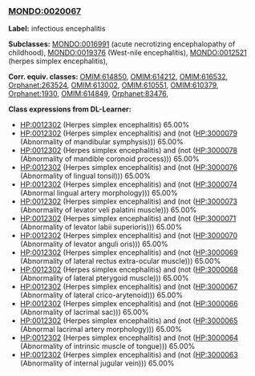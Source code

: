 
### [MONDO:0020067](http://purl.obolibrary.org/obo/MONDO_0020067)
**Label:** infectious encephalitis

**Subclasses:** [MONDO:0016991](http://purl.obolibrary.org/obo/MONDO_0016991) (acute necrotizing encephalopathy of childhood), [MONDO:0019376](http://purl.obolibrary.org/obo/MONDO_0019376) (West-nile encephalitis), [MONDO:0012521](http://purl.obolibrary.org/obo/MONDO_0012521) (herpes simplex encephalitis), 

**Corr. equiv. classes:** [OMIM:614850](http://purl.obolibrary.org/obo/OMIM_614850), [OMIM:614212](http://purl.obolibrary.org/obo/OMIM_614212), [OMIM:616532](http://purl.obolibrary.org/obo/OMIM_616532), [Orphanet:263524](http://www.orpha.net/ORDO/Orphanet_263524), [OMIM:613002](http://purl.obolibrary.org/obo/OMIM_613002), [OMIM:610551](http://purl.obolibrary.org/obo/OMIM_610551), [OMIM:610379](http://purl.obolibrary.org/obo/OMIM_610379), [Orphanet:1930](http://www.orpha.net/ORDO/Orphanet_1930), [OMIM:614849](http://purl.obolibrary.org/obo/OMIM_614849), [Orphanet:83476](http://www.orpha.net/ORDO/Orphanet_83476), 

**Class expressions from DL-Learner:**

- [HP:0012302](http://purl.obolibrary.org/obo/HP_0012302) (Herpes simplex encephalitis) 65.00%
- [HP:0012302](http://purl.obolibrary.org/obo/HP_0012302) (Herpes simplex encephalitis) and (not ([HP:3000079](http://purl.obolibrary.org/obo/HP_3000079) (Abnormality of mandibular symphysis))) 65.00%
- [HP:0012302](http://purl.obolibrary.org/obo/HP_0012302) (Herpes simplex encephalitis) and (not ([HP:3000078](http://purl.obolibrary.org/obo/HP_3000078) (Abnormality of mandible coronoid process))) 65.00%
- [HP:0012302](http://purl.obolibrary.org/obo/HP_0012302) (Herpes simplex encephalitis) and (not ([HP:3000076](http://purl.obolibrary.org/obo/HP_3000076) (Abnormality of lingual tonsil))) 65.00%
- [HP:0012302](http://purl.obolibrary.org/obo/HP_0012302) (Herpes simplex encephalitis) and (not ([HP:3000074](http://purl.obolibrary.org/obo/HP_3000074) (Abnormal lingual artery morphology))) 65.00%
- [HP:0012302](http://purl.obolibrary.org/obo/HP_0012302) (Herpes simplex encephalitis) and (not ([HP:3000073](http://purl.obolibrary.org/obo/HP_3000073) (Abnormality of levator veli palatini muscle))) 65.00%
- [HP:0012302](http://purl.obolibrary.org/obo/HP_0012302) (Herpes simplex encephalitis) and (not ([HP:3000071](http://purl.obolibrary.org/obo/HP_3000071) (Abnormality of levator labii superioris))) 65.00%
- [HP:0012302](http://purl.obolibrary.org/obo/HP_0012302) (Herpes simplex encephalitis) and (not ([HP:3000070](http://purl.obolibrary.org/obo/HP_3000070) (Abnormality of levator anguli oris))) 65.00%
- [HP:0012302](http://purl.obolibrary.org/obo/HP_0012302) (Herpes simplex encephalitis) and (not ([HP:3000069](http://purl.obolibrary.org/obo/HP_3000069) (Abnormality of lateral rectus extra-ocular muscle))) 65.00%
- [HP:0012302](http://purl.obolibrary.org/obo/HP_0012302) (Herpes simplex encephalitis) and (not ([HP:3000068](http://purl.obolibrary.org/obo/HP_3000068) (Abnormality of lateral pterygoid muscle))) 65.00%
- [HP:0012302](http://purl.obolibrary.org/obo/HP_0012302) (Herpes simplex encephalitis) and (not ([HP:3000067](http://purl.obolibrary.org/obo/HP_3000067) (Abnormality of lateral crico-arytenoid))) 65.00%
- [HP:0012302](http://purl.obolibrary.org/obo/HP_0012302) (Herpes simplex encephalitis) and (not ([HP:3000066](http://purl.obolibrary.org/obo/HP_3000066) (Abnormality of lacrimal sac))) 65.00%
- [HP:0012302](http://purl.obolibrary.org/obo/HP_0012302) (Herpes simplex encephalitis) and (not ([HP:3000065](http://purl.obolibrary.org/obo/HP_3000065) (Abnormal lacrimal artery morphology))) 65.00%
- [HP:0012302](http://purl.obolibrary.org/obo/HP_0012302) (Herpes simplex encephalitis) and (not ([HP:3000064](http://purl.obolibrary.org/obo/HP_3000064) (Abnormality of intrinsic muscle of tongue))) 65.00%
- [HP:0012302](http://purl.obolibrary.org/obo/HP_0012302) (Herpes simplex encephalitis) and (not ([HP:3000063](http://purl.obolibrary.org/obo/HP_3000063) (Abnormality of internal jugular vein))) 65.00%


